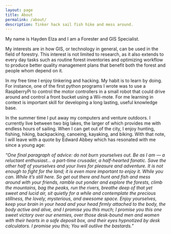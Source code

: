 ```yaml
---
layout: page
title: About
permalink: /about/
description: Tinker hack sail fish hike and mess around.
---
```


My name is Hayden Elza and I am a Forester and GIS Specialist.
	
My interests are in how GIS, or technology in general, can be used in the field of forestry. This interest is not limited to research, as it also extends to every day tasks such as routine forest inventories and optimizing workflow to produce better quality management plans that benefit both the forest and people whom depend on it.

In my free time I enjoy tinkering and hacking. My habit is to learn by doing. For instance, one of the first python programs I wrote was to use a RaspberryPi to control the motor controllers in a small robot that could drive around and control a front bucket using a Wii-mote. For me learning in context is important skill for developing a long lasting, useful knowledge base.

In the summer time I put away my computers and venture outdoors. I currently live between two big lakes, the larger of which provides me with endless hours of sailing. When I can get out of the city, I enjoy hunting, fishing, hiking, backpacking, canoeing, kayaking, and biking. With that note, I will leave with a quote by Edward Abbey which has resonated with me since a young age:

*“One final paragraph of advice: do not burn yourselves out. Be as I am — a reluctant enthusiast... a part-time crusader, a half-hearted fanatic. Save the other half of yourselves and your lives for pleasure and adventure. It is not enough to fight for the land; it is even more important to enjoy it. While you can. While it’s still here. So get out there and hunt and fish and mess around with your friends, ramble out yonder and explore the forests, climb the mountains, bag the peaks, run the rivers, breathe deep of that yet sweet and lucid air, sit quietly for a while and contemplate the precious stillness, the lovely, mysterious, and awesome space. Enjoy yourselves, keep your brain in your head and your head firmly attached to the body, the body active and alive, and I promise you this much; I promise you this one sweet victory over our enemies, over those desk-bound men and women with their hearts in a safe deposit box, and their eyes hypnotized by desk calculators. I promise you this; You will outlive the bastards.”*
